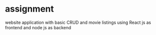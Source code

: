 # assignment
website application with basic CRUD and movie listings using React js as frontend and node js as backend
